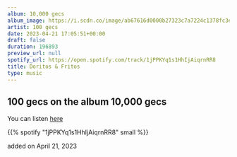 ```yaml
---
album: 10,000 gecs
album_image: https://i.scdn.co/image/ab67616d0000b27323c7a7224c1378fc3e6427cb
artist: 100 gecs
date: 2023-04-21 17:05:51+00:00
draft: false
duration: 196893
preview_url: null
spotify_url: https://open.spotify.com/track/1jPPKYq1s1HhIjAiqrnRR8
title: Doritos & Fritos
type: music
---
```



## 100 gecs on the album 10,000 gecs

You can listen [here](https://open.spotify.com/track/1jPPKYq1s1HhIjAiqrnRR8)

{{% spotify "1jPPKYq1s1HhIjAiqrnRR8" small %}}

added on April 21, 2023